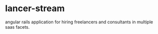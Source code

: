 # lancer-stream
angular rails application for hiring freelancers and consultants in multiple saas facets.
